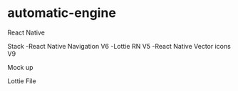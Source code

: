 # automatic-engine
React Native

Stack
-React Native Navigation V6
-Lottie RN V5
-React Native Vector icons V9

Mock up

Lottie File
